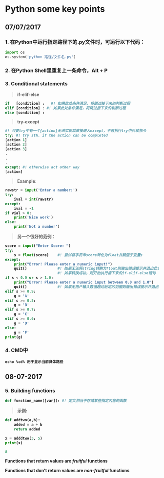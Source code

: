 # Python some key points 

## 07/07/2017 

### 1. 在Python中运行指定路径下的.py文件时，可运行以下代码： 
```python
import os
os.system('python 路径/文件名.py')
```

### 2. 在Python Shell里重复上一条命令，Alt + P 

### 3. Conditional statements 
> <b> if-elif-else <b>
```python
if   [condition] :   #! 如果此处条件满足，将跳过接下来的判断过程
elif [condition] : #! 如果此处条件满足，将跳过接下来的判断过程
else [condition] :
```
> <b> try-except <b>
```python
#! 只要try中有一个[action]无法实现就直接进入except，不再执行try中后续指令
try: #! try sth. if the action can be completed
[action 1] 
[action 2]
[action 3] 
.
.
.
except: #! otherwise act other way
[action] 
```
> <b> Example: <b>
```python
rawstr = input('Enter a number:')
try:
    ival = int(rawstr)
except:
    ival = -1
if vial > 0:
    print('Nice work')
else:
    print('Not a number')
```
> <b> 另一个很好的范例：<b>
```python
score = input("Enter Score: ")
try: 
    s = float(score)    #! 尝试将字符串score转化为float并赋值于变量s
except: 
    print("Error! Please enter a numeric input!")
    quit()              #! 如果无法将string转换为float则输出错误提示并退出此次程序执行
                        #! 如果转换成功，则开始执行接下来的if-elif-else语句
if s < 0.0 or s > 1.0:
    print("Error! Please enter a numeric input between 0.0 and 1.0")
    quit()              #! 如果无用户输入数值超过给定的范围则输出错误提示并退出此次程序执行
elif s >= 0.9:
    g = 'A'
elif s >= 0.8:
    g = 'B'
elif s >= 0.7:
    g = 'C'
elif s >= 0.6:
    g = 'D'
else:
    g = 'F'
print(g)
```

### 4. CMD中 
```echo %cd% 用于显示当前具体路径```

## 08-07-2017

### 5. Building functions 
```python
def function_name([var]): #! 定义相当于存储某些指定内容的函数
```
> <b> 示例: <b>
```python
def addtwo(a,b):
    added = a + b
    return added
    
x = adddtwo(3, 5)
print(x)

8
```

<b> Functions that return values are ***fruitful*** functions <b> </br> 

<b> Functions that don't return values are ***non-fruitful*** functions <b>
